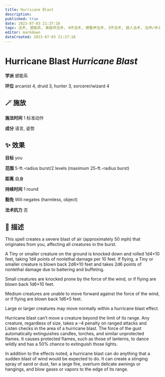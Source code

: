 ```yaml
---
title: Hurricane Blast
description: 
published: true
date: 2023-07-03 21:37:18
tags: 法术, 塑能系, 奥能师法术, 4环法术, 德鲁伊法术, 3环法术, 猎人法术, 法师/术士法术
editor: markdown
dateCreated: 2023-07-03 21:37:18
---
```


# **Hurricane Blast** *Hurricane Blast*

**学派** 塑能系 

**环位** arcanist 4, druid 3, hunter 3, sorcerer/wizard 4

## 🪄 施放

**施法时间** 1 标准动作

**成分** 语言, 姿势

## ✨ 效果 

**目标** you 

**范围** 5-ft.-radius burst/2 levels (maximum 25-ft.-radius burst)

**距离** 自身  

**持续时间** 1 round 

**豁免** Will negates (harmless, object)

**法术抗力** 否

## 📖 描述

This spell creates a severe blast of air (approximately 50 mph) that originates from you, affecting all creatures in the burst.

A Tiny or smaller creature on the ground is knocked down and rolled 1d4&times;10 feet, taking 1d4 points of nonlethal damage per 10 feet. If flying, a Tiny or smaller creature is blown back 2d6&times;10 feet and takes 2d6 points of nonlethal damage due to battering and buffeting.

Small creatures are knocked prone by the force of the wind, or if flying are blown back 1d6&times;10 feet.

Medium creatures are unable to move forward against the force of the wind, or if flying are blown back 1d6&times;5 feet.

Large or larger creatures may move normally within a hurricane blast effect.

Hurricane blast can&rsquo;t move a creature beyond the limit of its range. Any creature, regardless of size, takes a &ndash;4 penalty on ranged attacks and Listen checks in the area of a hurricane blast. The force of the gust automatically extinguishes candles, torches, and similar unprotected flames. It causes protected flames, such as those of lanterns, to dance wildly and has a 50% chance to extinguish those lights.

In addition to the effects noted, a hurricane blast can do anything that a sudden blast of wind would be expected to do. It can create a stinging spray of sand or dust, fan a large fire, overturn delicate awnings or hangings, and blow gases or vapors to the edge of its range.
    